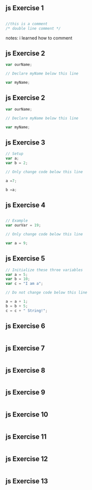 ## js Exercise 1
```javascript

//this is a comment
/* double line comment */


```
notes: i learned how to comment

## js Exercise 2
```javascript
var ourName;

// Declare myName below this line

var myName;
```

## js Exercise 2
```javascript
var ourName;

// Declare myName below this line

var myName;
```

## js Exercise 3
```javascript
// Setup
var a;
var b = 2;

// Only change code below this line

a =7;

b =a;

```

## js Exercise 4
```javascript

// Example
var ourVar = 19;

// Only change code below this line

var a = 9;
```

## js Exercise 5
```javascript
// Initialize these three variables
var a = 5;
var b = 10;
var c = "I am a";

// Do not change code below this line

a = a + 1;
b = b + 5;
c = c + " String!";
```

## js Exercise 6
```javascript


```

## js Exercise 7
```javascript


```

## js Exercise 8
```javascript


```

## js Exercise 9
```javascript


```

## js Exercise 10
```javascript


```

## js Exercise 11
```javascript


```

## js Exercise 12
```javascript


```

## js Exercise 13
```javascript


```
